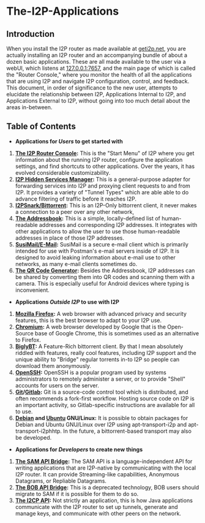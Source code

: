 The-I2P-Applications
====================

Introduction
------------

When you install the I2P router as made available at [geti2p.net](https://geti2p.net/en/download),
you are actually installing an I2P router and an accompanying bundle of about a
dozen basic applications. These are all made available to the user via a webUI,
which listens at [127.0.0.1:7657](http://127.0.0.1:7657), and the main page of
which is called the "Router Console," where you monitor the health of all the
applications that are using I2P and navigate I2P configuration, control, and
feedback. This document, in order of significance to the new user, attempts to
elucidate the relationship between I2P, Applications Internal to I2P, and
Applications External to I2P, without going into too much detail about the areas
in-between.

Table of Contents
-----------------

- **Applications for *Users* to get started with**
 1. **[The I2P Router Console](http://localhost:7657/home):** This is the "Start Menu" of I2P where you get
  information about the running I2P router, configure the application settings,
  and find shortcuts to other applications. Over the years, it has evolved
  considerable customizability.
 2. **[I2P Hidden Services Manager](http://localhost:7657/i2ptunnelmgr):** This is a general-purpose adapter for
  forwarding services into I2P and proxying client requests to and from I2P. It
  provides a variety of "Tunnel Types" which are able able to do advance
  filtering of traffic before it reaches I2P.
 3. **[I2PSnark/Bittorrent](http://localhost:7657/torrents):** This is an I2P-Only bittorrent client, it never
  makes a connection to a peer over any other network,
 4. **[The Addressbook](http://localhost:7657/dns):** This is a simple, locally-defined list of
  human-readable addresses and corresponding I2P addresses. It integrates
  with other applications to allow the user to use those human-readable
  addresses in place of those I2P addresses.
 5. **[SusiMail/E-Mail](http://localhost:7657/webmail):** SusiMail is a secure e-mail client which is primarily
  intended for use with Postman's e-mail servers inside of I2P. It is designed
  to avoid leaking information about e-mail use to other networks, as many
  e-mail clients sometimes do.
 6. **[The QR Code Generator](http://localhost:7657/imagegen):** Besides the Addressbook, I2P addresses can be
  shared by converting them into QR codes and scanning them with a camera. This
  is especially useful for Android devices where typing is inconvenient.
- **Applications *Outside I2P* to use with I2P**
 1. **[Mozilla Firefox](https://mozilla.org):** A web browser with advanced privacy and security
  features, this is the best browser to adapt to your I2P use.
 2. **[Chromium](https://chromium.org):** A web browser developed by Google that is the Open-Source base
  of Google Chrome, this is sometimes used as an alternative to Firefox.
 3. **[BiglyBT](https://biglybt.com):** A Feature-Rich bittorrent client. By that I mean absolutely
  riddled with features, really cool features, including I2P support and the
  unique ability to "Bridge" regular torrents in-to I2P so people can download
  them anonymously.
 4. **[OpenSSH](https://www.openssh.com/):** OpenSSH is a popular program used by systems administrators to
  remotely administer a server, or to provide "Shell" accounts for users on the
  server.
 5. **[Git](https://git-scm.com)/[Gitlab](https://gitlab.com):** Git is a source-code control tool which is distributed, and
  often recommends a fork-first workflow. Hosting source code on I2P is an
  important activity, so Gitlab-specific  instructions are available for all to
  use.
 6. **[Debian](https://debian.org) and [Ubuntu](https://ubuntu.com) GNU/Linux:** It is possible to obtain packages for
  Debian and Ubuntu GNU/Linux over I2P using apt-transport-i2p and
  apt-transport-i2phhtp. In the future, a bittorrent-based transport may also
  be developed.
- **Applications for *Developers* to create new things**
 1. **[The SAM API Bridge](https://geti2p.net/en/docs/api/samv3):** The SAM API is a language-independent API for
  writing applications that are I2P-native by communicating with the local I2P
  router. It can provide Streaming-like capabilities, Anonymous Datagrams, or
  Repliable Datagrams.
 2. **[The BOB API Bridge](https://geti2p.net/en/docs/api/bob):** This is a deprecated technology, BOB users should
  migrate to SAM  if it is possible for them to do so.
 3. **[The I2CP API](https://geti2p.net/en/docs/protocol/i2cp):** Not strictly an application, this is how Java applications
  communicate with the I2P router to set up tunnels, generate and manage keys,
  and communicate with other peers on the network.
